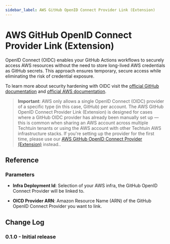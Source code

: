 ```yaml
---
sidebar_label: AWS GitHub OpenID Connect Provider Link (Extension)
---
```


# AWS GitHub OpenID Connect Provider Link (Extension)

OpenID Connect (OIDC) enables your GitHub Actions workflows to securely access AWS resources without the need to store long-lived AWS credentials as GitHub secrets. This approach ensures temporary, secure access while eliminating the risk of credential exposure.

To learn more about security hardening with OIDC visit the [official GitHub documentation](https://docs.github.com/en/actions/security-for-github-actions/security-hardening-your-deployments/about-security-hardening-with-openid-connect) and [official AWS documentation](https://docs.aws.amazon.com/IAM/latest/UserGuide/id_roles_providers_oidc.html).

> **Important**: AWS only allows a single OpenID Connect (OIDC) provider of a specific type (in this case, GitHub) per account. The AWS GitHub OpenID Connect Provider Link (Extension) is designed for cases where a GitHub OIDC provider has already been manually set up — this is common when sharing an AWS account across multiple Techtuin tenants or using the AWS account with other Techtuin AWS infrastructure stacks. If you're setting up the provider for the first time, please use our [AWS GitHub OpenID Connect Provider (Extension)](./aws-github-oidc-provider-ext) instead..

## Reference

### Parameters

- **Infra Deployment Id**: Selection of your AWS infra, the GitHub OpenID Connect Provider will be linked to.

- **OICD Provider ARN**: Amazon Resource Name (ARN) of the GitHub OpenID Connect Provider you want to link.

## Change Log

### 0.1.0 - Initial release
